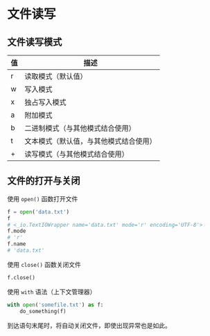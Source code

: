 # 文件读写

## 文件读写模式

| 值 | 描述 |
| --- | --- |
| r | 读取模式（默认值）|
| w | 写入模式 |
| x | 独占写入模式 |
| a | 附加模式 |
| b | 二进制模式（与其他模式结合使用）|
| t | 文本模式（默认值，与其他模式结合使用）|
| + | 读写模式（与其他模式结合使用）|

## 文件的打开与关闭

使用 `open()` 函数打开文件

```py
f = open('data.txt')
f
# <_io.TextIOWrapper name='data.txt' mode='r' encoding='UTF-8'>
f.mode
# 'r'
f.name
# 'data.txt'
```

使用 `close()` 函数关闭文件

```py
f.close()
```

使用 `with` 语法（上下文管理器）

```py
with open('somefile.txt') as f:
    do_something(f)
```

到达语句末尾时，将自动关闭文件，即使出现异常也是如此。